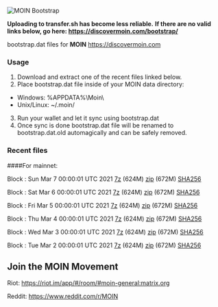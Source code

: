 ![MOIN Bootstrap](https://i.imgur.com/KjM1jMp.jpg)

**Uploading to transfer.sh has become less reliable.**
**If there are no valid links below, go here: https://discovermoin.com/bootstrap/**

bootstrap.dat files for **MOIN** https://discovermoin.com

### Usage

1. Download and extract one of the recent files linked below.
2. Place bootstrap.dat file inside of your MOIN data directory:
 - Windows: %APPDATA%\Moin\
 - Unix/Linux: ~/.moin/
3. Run your wallet and let it sync using bootstrap.dat
4. Once sync is done bootstrap.dat file will be renamed to bootstrap.dat.old automagically and can be safely removed.


### Recent files

####For mainnet:

Block : Sun Mar  7 00:00:01 UTC 2021 [7z](https://transfer.sh/Ji3y0/bootstrap.dat.20210307.7z) (624M) [zip](https://transfer.sh/4FjH9/bootstrap.dat.20210307.zip) (672M) [SHA256](https://transfer.sh/5rqOO/sha256.txt)

Block : Sat Mar  6 00:00:01 UTC 2021 [7z](https://transfer.sh/MIU3k/bootstrap.dat.20210306.7z) (624M) [zip](https://transfer.sh/9BUWQ/bootstrap.dat.20210306.zip) (672M) [SHA256](https://transfer.sh/ExmLu/sha256.txt)

Block : Fri Mar  5 00:00:01 UTC 2021 [7z](https://transfer.sh/14T1by/bootstrap.dat.20210305.7z) (624M) [zip](https://transfer.sh/HCTT1/bootstrap.dat.20210305.zip) (672M) [SHA256](https://transfer.sh/vda1a/sha256.txt)

Block : Thu Mar  4 00:00:01 UTC 2021 [7z](https://transfer.sh/10UWfJ/bootstrap.dat.20210304.7z) (624M) [zip](https://transfer.sh/sVbRS/bootstrap.dat.20210304.zip) (672M) [SHA256](https://transfer.sh/Y2HjC/sha256.txt)

Block : Wed Mar  3 00:00:01 UTC 2021 [7z](https://transfer.sh/FlDc2/bootstrap.dat.20210303.7z) (624M) [zip](https://transfer.sh/FHp0a/bootstrap.dat.20210303.zip) (672M) [SHA256](https://transfer.sh/bmJ0W/sha256.txt)

Block : Tue Mar  2 00:00:01 UTC 2021 [7z](https://transfer.sh/JoX8B/bootstrap.dat.20210302.7z) (624M) [zip](https://transfer.sh/L5weo/bootstrap.dat.20210302.zip) (672M) [SHA256](https://transfer.sh/10AOH4/sha256.txt)

## Join the MOIN Movement

Riot: https://riot.im/app/#/room/#moin-general:matrix.org

Reddit: https://www.reddit.com/r/MOIN

